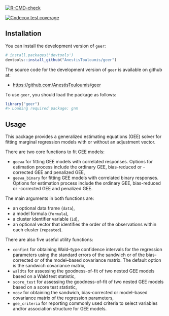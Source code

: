 <!-- badges: start -->
  [![R-CMD-check](https://github.com/AnestisTouloumis/geer/actions/workflows/R-CMD-check.yaml/badge.svg)](https://github.com/AnestisTouloumis/geer/actions/workflows/R-CMD-check.yaml)
  <!-- badges: end -->
  <!-- badges: start -->
  [![Codecov test coverage](https://codecov.io/gh/AnestisTouloumis/geer/graph/badge.svg)](https://app.codecov.io/gh/AnestisTouloumis/geer)
  <!-- badges: end -->  
  

## Installation

You can install the development version of `geer`:

``` r
# install.packages('devtools')
devtools::install_github("AnestisTouloumis/geer")
```

The source code for the development version of `geer` is available on
github at:

- <https://github.com/AnestisTouloumis/geer>

To use `geer`, you should load the package as follows:

``` r
library("geer")
#> Loading required package: gnm
```

## Usage

This package provides a generalized estimating equations (GEE) solver
for fitting marginal regression models with or without an adjustment 
vector.

There are two core functions to fit GEE models:

- `geewa` for fitting GEE models with correlated responses. Options for
  estimation process include the ordinary GEE, bias-reduced or -corrected
  GEE and penalized GEE,
- `geewa_binary` for fitting GEE models with correlated binary responses. Options for
  estimation process include the ordinary GEE, bias-reduced or -corrected
  GEE and penalized GEE.

The main arguments in both functions are:

- an optional data frame (`data`),
- a model formula (`formula`),
- a cluster identifier variable (`id`),
- an optional vector that identifies the order of the observations
  within each cluster (`repeated`).


There are also five useful utility functions:

- `confint` for obtaining Wald–type confidence intervals for the
  regression parameters using the standard errors of the sandwich
  or of the bias-corrected or of the model–based covariance matrix.
  The default option is the sandwich covariance matrix,
- `waldts` for assessing the goodness-of-fit of two nested GEE models
  based on a Wald test statistic,
- `score_test` for assessing the goodness-of-fit of two nested GEE models
  based on a score test statistic,
- `vcov` for obtaining the sandwich, bias-corrected or model–based
  covariance matrix of the regression parameters,
- `gee_criteria` for reporting commonly used criteria to select
  variables and/or association structure for GEE models.
